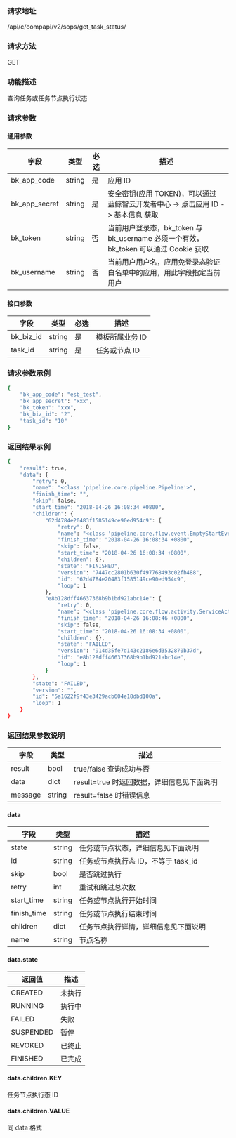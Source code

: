 ### 请求地址

/api/c/compapi/v2/sops/get_task_status/

### 请求方法

GET

### 功能描述

查询任务或任务节点执行状态

### 请求参数

#### 通用参数

| 字段 | 类型 | 必选 | 描述 |
|-----------|------------|--------|------------|
| bk_app_code  | string    | 是 | 应用 ID     |
| bk_app_secret| string    | 是 | 安全密钥(应用 TOKEN)，可以通过 蓝鲸智云开发者中心 -&gt; 点击应用 ID -&gt; 基本信息 获取 |
| bk_token     | string    | 否 | 当前用户登录态，bk_token 与 bk_username 必须一个有效，bk_token 可以通过 Cookie 获取 |
| bk_username  | string    | 否 | 当前用户用户名，应用免登录态验证白名单中的应用，用此字段指定当前用户 |

#### 接口参数

| 字段          | 类型       | 必选   | 描述            |
|---------------|------------|--------|------------------|
| bk_biz_id   | string   | 是   | 模板所属业务 ID   |
| task_id     | string   | 是   | 任务或节点 ID     |

### 请求参数示例

```bash
{
    "bk_app_code": "esb_test",
    "bk_app_secret": "xxx",
    "bk_token": "xxx",
    "bk_biz_id": "2",
    "task_id": "10"
}
```

### 返回结果示例

```bash
{
	"result": true,
    "data": {
		"retry": 0,
		"name": "<class 'pipeline.core.pipeline.Pipeline'>",
		"finish_time": "",
		"skip": false,
		"start_time": "2018-04-26 16:08:34 +0800",
		"children": {
			"62d4784e20483f1585149ce90ed954c9": {
				"retry": 0,
				"name": "<class 'pipeline.core.flow.event.EmptyStartEvent'>",
				"finish_time": "2018-04-26 16:08:34 +0800",
				"skip": false,
				"start_time": "2018-04-26 16:08:34 +0800",
				"children": {},
				"state": "FINISHED",
				"version": "7447cc2801b630f497768493c02fb488",
				"id": "62d4784e20483f1585149ce90ed954c9",
				"loop": 1
			},
			"e8b128dff46637368b9b1bd921abc14e": {
				"retry": 0,
				"name": "<class 'pipeline.core.flow.activity.ServiceActivity'>",
				"finish_time": "2018-04-26 16:08:46 +0800",
				"skip": false,
				"start_time": "2018-04-26 16:08:34 +0800",
				"children": {},
				"state": "FAILED",
				"version": "914d35fe7d143c2186e6d3532870b37d",
				"id": "e8b128dff46637368b9b1bd921abc14e",
				"loop": 1
			}
		},
		"state": "FAILED",
		"version": "",
		"id": "5a1622f9f43e3429acb604e18dbd100a",
		"loop": 1
	}
}
```

### 返回结果参数说明

| 字段      | 类型      | 描述      |
|-----------|----------|-----------|
| result   | bool    |  true/false 查询成功与否     |
| data     | dict    |  result=true 时返回数据，详细信息见下面说明     |
| message  | string  |  result=false 时错误信息     |

#### data

| 字段      | 类型      | 描述      |
|-----------|----------|-----------|
| state      | string    |  任务或节点状态，详细信息见下面说明    |
| id      | string    |  任务或节点执行态 ID，不等于 task_id    |
| skip      | bool    |  是否跳过执行    |
| retry      | int    |  重试和跳过总次数   |
| start_time      | string    |  任务或节点执行开始时间   |
| finish_time      | string    |  任务或节点执行结束时间    |
| children      | dict   |  任务节点执行详情，详细信息见下面说明   |
| name      | string    |  节点名称    |

#### data.state

| 返回值    | 描述      |
|----------|-----------|
| CREATED   | 未执行   |
| RUNNING   | 执行中   |
| FAILED    | 失败     |
| SUSPENDED | 暂停     |
| REVOKED   | 已终止   |
| FINISHED  | 已完成   |

#### data.children.KEY
任务节点执行态 ID

#### data.children.VALUE
同 data 格式
